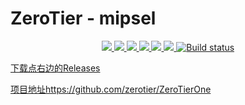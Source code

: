 # ZeroTier - mipsel
<p align="center">
<a href="https://github.com/lmq8267/ZeroTierOne/releases"><img src="https://img.shields.io/github/downloads/lmq8267/ZeroTierOne/total">
<a href="https://github.com/lmq8267/ZeroTierOne/graphs/contributors"><img src="https://img.shields.io/github/contributors-anon/lmq8267/ZeroTierOne">
<a href="https://github.com/lmq8267/ZeroTierOne/releases/"><img src="https://img.shields.io/github/release/lmq8267/ZeroTierOne">
<a href="https://github.com/lmq8267/ZeroTierOne/issues"><img src="https://img.shields.io/github/issues-raw/lmq8267/ZeroTierOne">
<a href="https://github.com/lmq8267/ZeroTierOne/discussions"><img src="https://img.shields.io/github/discussions/lmq8267/ZeroTierOne">
<a href="GitHub repo size"><img src="https://img.shields.io/github/repo-size/lmq8267/ZeroTierOne?color=red&style=flat-square">
<a href="https://github.com/lmq8267/ZeroTierOne/actions?query=workflow%3ABuild"><img src="https://img.shields.io/github/actions/workflow/status/lmq8267/ZeroTierOne/zerotier.yml?branch=main" alt="Build status">
</p>

下载点右边的Releases


项目地址https://github.com/zerotier/ZeroTierOne


